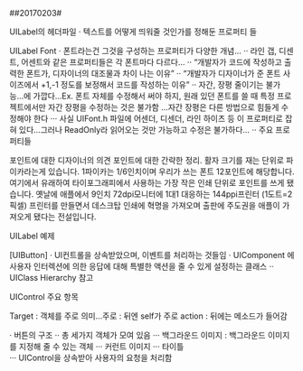 ##20170203#

UILabel의 헤더파일
· 텍스트를 어떻게 띄워줄 것인가를 정해둔 프로퍼티 들

UILabel Font
· 폰트라는건 그것을 구성하는 프로퍼티가 다양한 개념…
·· 라인 갭, 디센트, 어센트와 같은 프로퍼티들은 각 폰트마다 다르다…
·· “개발자가 코드에 작성하고 출력한 폰트가, 디자이너의 대조물과 차이 나는 이유” 
·· “개발자가 디자이너가 준 폰트 사이즈에서 +1,-1 정도를 보정해서 코드를 작성하는 이유”
·· 자간, 장평 줄이기는 불가능…에 가깝다…Ex. 폰트 자체를 수정해서 써야 하지, 원래 있던 폰트를 쓸 때 특정 프로젝트에서만 자간 장평을 수정하는 것은 불가함 …자간 장평은 다른 방법으로 힘들게 수정해야 한다
··· 사실 UIFont.h 파일에 어센더, 디센더, 라인 하이츠 등 이 프로퍼티로 잡혀 있다…그러나 ReadOnly라 읽어오는 것만 가능하고 수정은 불가하다…
··  주요 프로퍼티들

포인트에 대한 디자이너의 의견
포인트에 대한 간략한 정리.
활자 크기를 재는 단위로 파이카라는게 있습니다.
1파이카는 1/6인치이며 우리가 쓰는 폰트 12포인트에 해당합니다.
여기에서 유래하여 타이포그래피에서 사용하는 가장 작은 인쇄 단위로 포인트를 쓰게 됐습니다.
옛날에 애플에서 9인치 72dpi모니터에 1대1 대응하는 144ppi프린터 (1도트=2픽셀) 프린터를 만들면서 데스크탑 인쇄에 혁명을 가져오며 출판에 주도권을 애플이 가져오게 됐다는 전설입니다.

UILabel 예제

[UIButton]
· UI컨트롤을 상속받았으며, 이벤트를 처리하는 것들임
· UIComponent 에 사용자 인터렉션에 의한 응답에 대해 특별한 액션을 줄 수 있게 설정하는 클래스 
·· UIClass Hierarchy 참고 

UIControl 주요 항목

Target : 객체를 주로 의미…주로 : 뒤엔 self가 
주로 action : 뒤에는 메소드가 들어감

· 버튼의 구조
·· 총 세가지 객체가 모여 있음
··· 백그라운드 이미지 : 백그라운드 이미지를 지정해 줄 수 있는 객체
··· 커런트 이미지
··· 타이틀   
··· UIControl을 상속받아 사용자의 요청을 처리함

